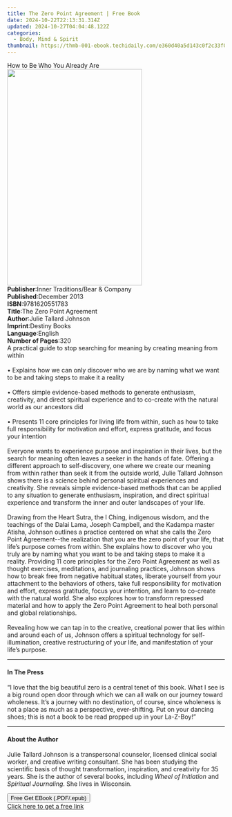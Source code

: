 ```yaml
---
title: The Zero Point Agreement | Free Book
date: 2024-10-22T22:13:31.314Z
updated: 2024-10-27T04:04:48.122Z
categories:
  - Body, Mind & Spirit
thumbnail: https://thmb-001-ebook.techidaily.com/e360d40a5d143c0f2c33f0d47c9fa8acb738d7447beb916c3ddb20773bdf5ef7.jpg
---
```

<main id="book-container">
  <div class="flex flex-col">
    <div class="book-brief flex-1 py-6 px-4 sm:p-6 md:py-10 md:px-8">
      <!-- brief-->
      <div class="book-brief-main">How to Be Who You Already Are</div>
    </div>
    <div
      class="book-meta-info flex-1 grid gap-4 col-start-1 col-end-3 row-start-1 sm:mb-6 sm:grid-cols-4 lg:gap-6 lg:col-start-2 lg:row-end-6 lg:row-span-6 lg:mb-0"
    >
      <div
        class="book-meta-info-left place-content-center mt-4 p-4 text-sm leading-6 col-start-2 col-span-2 dark:text-slate-400"
      >
        <img
          class="w-full h-500 object-cover rounded-lg sm:h-255 sm:col-span-2 lg:col-span-full"
          src="https://img-001-ebook.techidaily.com/aa877495179aa64ea7eabacd2706aa23c9f14985d6241611603253cc74c10527.jpg"
          alt=""
          width="312"
          height="500"
        />
      </div>
      <div
        class="book-meta-info-right mt-2 col-start-1 row-start-2 col-span-3 self-center"
      >
        <!-- meta data  -->
        <div class="flex flex-col px-4 md:px-8">
          <div class="flex-1">
            <strong>Publisher</strong>:<span class="px-2"
              >Inner Traditions/Bear &amp; Company</span
            >
          </div>
          <div class="flex-1">
            <strong>Published</strong>:<span class="px-2">December 2013</span>
          </div>
          <div class="flex-1">
            <strong>ISBN</strong>:<span class="px-2">9781620551783</span>
          </div>
          <div class="flex-1">
            <strong>Title</strong>:<span class="px-2"
              >The Zero Point Agreement</span
            >
          </div>
          <div class="flex-1">
            <strong>Author</strong>:<span class="px-2"
              >Julie Tallard Johnson</span
            >
          </div>
          <div class="flex-1">
            <strong>Imprint</strong>:<span class="px-2">Destiny Books</span>
          </div>
          <div class="flex-1">
            <strong>Language</strong>:<span class="px-2">English</span>
          </div>
          <div class="flex-1">
            <strong>Number of Pages</strong>:<span class="px-2">320</span>
          </div>
        </div>
      </div>
    </div>
    <div class="book-description flex-1 py-6 px-4 sm:p-6 md:py-10 md:px-8">
      <div class="book-description-main">
        <div accordion-content="" id="description">
          A practical guide to stop searching for meaning by creating meaning
          from within <br />
          <br />• Explains how we can only discover who we are by naming what we
          want to be and taking steps to make it a reality <br />
          <br />• Offers simple evidence-based methods to generate enthusiasm,
          creativity, and direct spiritual experience and to co-create with the
          natural world as our ancestors did <br />
          <br />• Presents 11 core principles for living life from within, such
          as how to take full responsibility for motivation and effort, express
          gratitude, and focus your intention <br />
          <br />Everyone wants to experience purpose and inspiration in their
          lives, but the search for meaning often leaves a seeker in the hands
          of fate. Offering a different approach to self-discovery, one where we
          create our meaning from within rather than seek it from the outside
          world, Julie Tallard Johnson shows there is a science behind personal
          spiritual experiences and creativity. She reveals simple
          evidence-based methods that can be applied to any situation to
          generate enthusiasm, inspiration, and direct spiritual experience and
          transform the inner and outer landscapes of your life. <br />
          <br />Drawing from the Heart Sutra, the I Ching, indigenous wisdom,
          and the teachings of the Dalai Lama, Joseph Campbell, and the Kadampa
          master Atisha, Johnson outlines a practice centered on what she calls
          the Zero Point Agreement--the realization that you are the zero point
          of your life, that life’s purpose comes from within. She explains how
          to discover who you truly are by naming what you want to be and taking
          steps to make it a reality. Providing 11 core principles for the Zero
          Point Agreement as well as thought exercises, meditations, and
          journaling practices, Johnson shows how to break free from negative
          habitual states, liberate yourself from your attachment to the
          behaviors of others, take full responsibility for motivation and
          effort, express gratitude, focus your intention, and learn to
          co-create with the natural world. She also explores how to transform
          repressed material and how to apply the Zero Point Agreement to heal
          both personal and global relationships. <br />
          <br />Revealing how we can tap in to the creative, creational power
          that lies within and around each of us, Johnson offers a spiritual
          technology for self-illumination, creative restructuring of your life,
          and manifestation of your life’s purpose.
        </div>
        <div class="accordion-fader"></div>
      </div>
    </div>
    <div class="book-excerpts flex-1 py-6 px-4 sm:p-6 md:py-10 md:px-8">
      <!-- excerpts-->
      <div class="book-excerpts-main">
        <hr />
        <h4 class="placeholder placeholder-heading">
          <span>In The Press</span>
        </h4>
        <p>
          “I love that the big beautiful zero is a central tenet of this book.
          What I see is a big round open door through which we can all walk on
          our journey toward wholeness. It’s a journey with no destination, of
          course, since wholeness is not a place as much as a perspective,
          ever-shifting. Put on your dancing shoes; this is not a book to be
          read propped up in your La-Z-Boy!”
        </p>
      </div>
    </div>
    <div class="book-about-author flex-1 py-6 px-4 sm:p-6 md:py-10 md:px-8">
      <!-- about author-->
      <div class="book-main-author-main">
        <hr />
        <h4 class="placeholder placeholder-heading">
          <span>About the Author</span>
        </h4>
        <p>
          Julie Tallard Johnson is a transpersonal counselor, licensed clinical
          social worker, and creative writing consultant. She has been studying
          the scientific basis of thought transformation, inspiration, and
          creativity for 35 years. She is the author of several books, including
          <i>Wheel of Initiation</i> and <i>Spiritual Journaling</i>. She lives
          in Wisconsin.
        </p>
      </div>
    </div>
    <div class="book-free-get flex-1 py-6 px-4 sm:p-6 md:py-10 md:px-8">
      <button
        id="btn-free-get"
        class="bg-blue-500 hover:bg-blue-700 text-white font-bold py-2 px-4 rounded"
      >
        Free Get EBook (.PDF/.epub)
      </button>
      <div id="countdown-display" class="px-2 text-lg mt-2"></div>
      <a
        id="free-link"
        class="hidden bg-blue-500 hover:bg-blue-700 text-white font-bold py-2 px-4 rounded"
        href="https://www.ebooks.com/en-us/book/95782648/the-zero-point-agreement/julie-tallard-johnson/"
        target="_blank"
        >Click here to get a free link</a
      >
    </div>
    <script>
      let countdownTime = 0;
      let countdownInterval = null;
      document
        .getElementById('btn-free-get')
        .addEventListener('click', startCountdown);
      function startCountdown() {
        countdownTime = new Date().getTime() + 60000 * 3;
        countdownInterval = setInterval(updateCountdown, 1000);
        document.getElementById('btn-free-get').disabled = true;
        document
          .getElementById('btn-free-get')
          .classList.add('bg-gray-500', 'cursor-not-allowed');
      }
      function updateCountdown() {
        let currentTime = new Date().getTime();
        let timeLeft = countdownTime - currentTime;
        let secondsLeft = Math.floor(timeLeft / 1000);
        document.getElementById('countdown-display').innerHTML =
          `Remaining time: ${secondsLeft} seconds.`;
        if (secondsLeft <= 0) {
          clearInterval(countdownInterval);
          document.getElementById('btn-free-get').classList.add('hidden');
          document.getElementById('free-link').classList.remove('hidden');
          document.getElementById('countdown-display').innerHTML = '';
        }
      }
    </script>
  </div>
</main>

<ins class="adsbygoogle"
      style="display:block"
      data-ad-client="ca-pub-7571918770474297"
      data-ad-slot="8358498916"
      data-ad-format="auto"
      data-full-width-responsive="true"></ins>
    